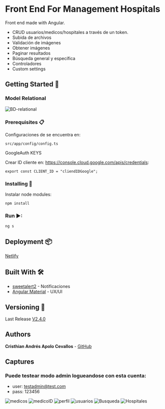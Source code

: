 # Front End For Management Hospitals

Front end made with Angular.

- CRUD usuarios/medicos/hospitales a través de un token.
- Subida de archivos
- Validación de imágenes
- Obtener imágenes
- Paginar resultados
- Búsqueda general y específica
- Controladores
- Custom settings

## Getting Started 🚀

### Model Relational

![BD-relational](https://user-images.githubusercontent.com/24251638/80780356-4e832800-8b34-11ea-93a3-14c80f8dcf75.png)

### Prerequisites 📋

Configuraciones de  se encuentra en:

```
src/app/config/config.ts
```
GoogleAuth KEYS

Crear ID cliente en: https://console.cloud.google.com/apis/credentials:
```
export const CLIENT_ID = "cliendIDGoogle";
```

### Installing 🔧

Instalar node modules:

```
npm install
```

### Run ▶:

```
ng s
```

## Deployment 📦

[Netlify](https://admin-pro-app.netlify.app/)
️

## Built With ️️🛠️
- [sweetalert2](https://sweetalert2.github.io/) - Notificaciones
- [Angular Material](https://material.angular.io/) - UX/UI

## Versioning 📌

Last Release [V2.4.0](https://github.com/cristhianA94/admin-pro-app/releases/tag/V2.4.0)

## Authors ️

  **Cristhian Andrés Apolo Cevallos** - [GitHub](https://github.com/cristhianA94/)

## Captures

### Puede testear modo admin logueandose con esta cuenta:

- user: testadmin@test.com
- pass: 123456

![medicos](https://user-images.githubusercontent.com/24251638/94982355-73266600-04ff-11eb-9b53-8bc19cb38748.jpg)
![medicoID](https://user-images.githubusercontent.com/24251638/94982358-7588c000-04ff-11eb-8288-bd4638865527.jpg)
![perfil](https://user-images.githubusercontent.com/24251638/94982361-76b9ed00-04ff-11eb-8fbd-27ba1c73e8df.jpg)
![usuarios](https://user-images.githubusercontent.com/24251638/94982364-7883b080-04ff-11eb-8fda-bd1a093e91e2.jpg)
![Busqueda](https://user-images.githubusercontent.com/24251638/94982365-7a4d7400-04ff-11eb-8752-0c8acf507bcc.jpg)
![Hospitales](https://user-images.githubusercontent.com/24251638/94982366-7b7ea100-04ff-11eb-81bc-c6c974e9c5c5.jpg)
